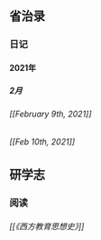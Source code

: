 ## 省治录
### 日记
#### 2021年
##### 2月
###### [[February 9th, 2021]]
###### [[Feb 10th, 2021]]
## 研学志
### 阅读
###### [[《西方教育思想史》]]